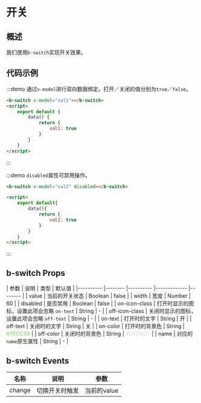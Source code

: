 <script>
  export default {
    data() {
      return {
        val1: true,
        val2: true
      }
    }
  };
</script>

# 开关

## 概述

我们使用`b-switch`实现开关效果。

## 代码示例

:::demo 通过`v-model`进行双向数据绑定，打开／关闭的值分别为`true`／`false`。

```html
<b-switch v-model="val1"></b-switch>
<script>
    export default {
        data() {
            return {
                val1: true
            }
        }
    }
</script>
```
:::

:::demo `disabled`属性可禁用操作。

```html
<b-switch v-model="val2" disabled></b-switch>

<script>
    export default{
        data(){
            return {
                val2: true
            }
        }
    }
</script>
```
:::

## b-switch Props

| 参数      | 说明    | 类型      | 默认值   |
|---------- |-------- |---------- |-------------  |-------- |
| value | 当前的开关状态 | Boolean | false |
| width  | 宽度    | Number   | 60 |
| disabled  | 是否禁用    | Boolean   | false   |
| on-icon-class  | 打开时显示的图标，设置此项会忽略 `on-text`    | String   | - |
| off-icon-class  | 关闭时显示的图标，设置此项会忽略 `off-text`    | String   | - |
| on-text  | 打开时的文字    | String   | 开 |
| off-text  | 关闭时的文字    | String   | 关 |
| on-color  | 打开时的背景色    | String   | <span style="color:#7ECC58;">#7ECC58</span> |
| off-color  | 关闭时的背景色    | String   | <span style="color:#D8DADF;">#D8DADF</span> |
| name  | 对应的`name`原生属性    | String   | - |

## b-switch Events

| 名称  | 说明  | 参数  |
|---------- |-------- |---------- |
| change | 切换开关时触发 | 当前的value |
